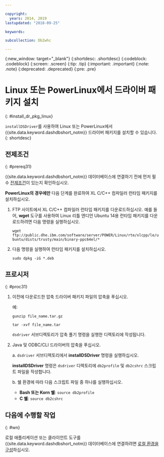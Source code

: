 ```yaml
---

copyright:
  years: 2014, 2019
lastupdated: "2018-09-25"

keywords:

subcollection: Db2whc

---
```


<!-- Attribute definitions --> 
{:new_window: target="_blank"}
{:shortdesc: .shortdesc}
{:codeblock: .codeblock}
{:screen: .screen}
{:tip: .tip}
{:important: .important}
{:note: .note}
{:deprecated: .deprecated}
{:pre: .pre}

# Linux 또는 PowerLinux에서 드라이버 패키지 설치
{: #install_dr_pkg_linux}

`installDSDriver`를 사용하여 Linux 또는 PowerLinux에서 {{site.data.keyword.dashdbshort_notm}} 드라이버 패키지를 설치할 수 있습니다. 
{: shortdesc}

## 전제조건
{: #prereq31}

{{site.data.keyword.dashdbshort_notm}} 데이터베이스에 연결하기 전에 먼저 필수 [전제조건](/docs/services/Db2whc/connecting/connecting.html#prereqs)이 있는지 확인하십시오.

<!-- Download the Db2 driver package for your operating system from the web console and install it. -->

**PowerLinux의 경우에만** 다음 단계를 완료하여 XL C/C++ 컴파일러 런타임 패키지를 설치하십시오.

1. FTP 사이트에서 XL C/C++ 컴파일러 런타임 패키지를 다운로드하십시오. 예를 들어, **wget** 도구를 사용하여 Linux 리틀 엔디언 Ubuntu 14용 런타임 패키지를 다운로드하려면 다음 명령을 실행하십시오. 

   `wget ftp://public.dhe.ibm.com/software/server/POWER/Linux/rte/xlcpp/le/ubuntu/dists/trusty/main/binary-ppc64el/*`
2. 다음 명령을 실행하여 런타임 패키지를 설치하십시오.

   `sudo dpkg -iG *.deb` 

## 프로시저
{: #proc31}

1. 이전에 다운로드한 압축 드라이버 패키지 파일의 압축을 푸십시오.

   예: 

   `gunzip file_name.tar.gz`

   `tar -xvf file_name.tar`

    `dsdriver` 서브디렉토리가 압축 풀기 명령을 실행한 디렉토리에 작성됩니다.
2. Java 및 ODBC/CLI 드라이버의 압축을 푸십시오.

   a. `dsdriver` 서브디렉토리에서 **installDSDriver** 명령을 실행하십시오.
   
   **installDSDriver** 명령은 `dsdriver` 디렉토리에 `db2profile` 및 `db2cshrc` 스크립트 파일을 작성합니다.

   b. 쉘 환경에 따라 다음 스크립트 파일 중 하나를 실행하십시오.

   - **Bash 또는 Korn 쉘**: `source db2profile`
   - **C 쉘**: `source db2cshrc`

## 다음에 수행할 작업
{: #wn}

로컬 애플리케이션 또는 클라이언트 도구를 {{site.data.keyword.dashdbshort_notm}} 데이터베이스에 연결하려면 [로컬 환경을 구성](/docs/services/Db2whc/connecting/driver_pkg_cfg.html)하십시오.   




